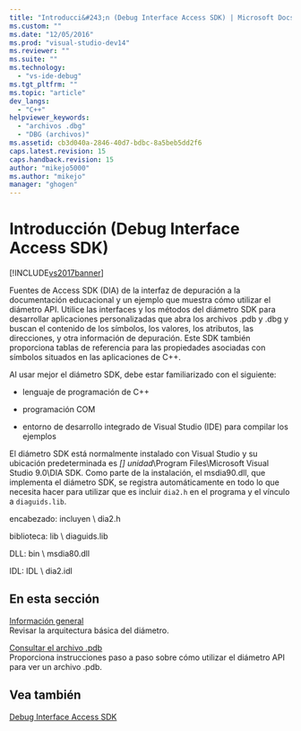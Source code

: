 ```yaml
---
title: "Introducci&#243;n (Debug Interface Access SDK) | Microsoft Docs"
ms.custom: ""
ms.date: "12/05/2016"
ms.prod: "visual-studio-dev14"
ms.reviewer: ""
ms.suite: ""
ms.technology: 
  - "vs-ide-debug"
ms.tgt_pltfrm: ""
ms.topic: "article"
dev_langs: 
  - "C++"
helpviewer_keywords: 
  - "archivos .dbg"
  - "DBG (archivos)"
ms.assetid: cb3d040a-2846-40d7-bdbc-8a5beb5dd2f6
caps.latest.revision: 15
caps.handback.revision: 15
author: "mikejo5000"
ms.author: "mikejo"
manager: "ghogen"
---
```

# Introducci&#243;n (Debug Interface Access SDK)
[!INCLUDE[vs2017banner](../../code-quality/includes/vs2017banner.md)]

Fuentes de Access SDK \(DIA\) de la interfaz de depuración a la documentación educacional y un ejemplo que muestra cómo utilizar el diámetro API.  Utilice las interfaces y los métodos del diámetro SDK para desarrollar aplicaciones personalizadas que abra los archivos .pdb y .dbg y buscan el contenido de los símbolos, los valores, los atributos, las direcciones, y otra información de depuración.  Este SDK también proporciona tablas de referencia para las propiedades asociadas con símbolos situados en las aplicaciones de C\+\+.  
  
 Al usar mejor el diámetro SDK, debe estar familiarizado con el siguiente:  
  
-   lenguaje de programación de C\+\+  
  
-   programación COM  
  
-   entorno de desarrollo integrado de Visual Studio \(IDE\) para compilar los ejemplos  
  
 El diámetro SDK está normalmente instalado con Visual Studio y su ubicación predeterminada es *\[\] unidad*\\Program Files\\Microsoft Visual Studio 9.0\\DIA SDK.  Como parte de la instalación, el msdia90.dll, que implementa el diámetro SDK, se registra automáticamente en todo lo que necesita hacer para utilizar que es incluir `dia2.h` en el programa y el vínculo a `diaguids.lib`.  
  
 encabezado: incluyen \\ dia2.h  
  
 biblioteca: lib \\ diaguids.lib  
  
 DLL: bin \\ msdia80.dll  
  
 IDL: IDL \\ dia2.idl  
  
## En esta sección  
 [Información general](../../debugger/debug-interface-access/overview-debug-interface-access-sdk.md)  
 Revisar la arquitectura básica del diámetro.  
  
 [Consultar el archivo .pdb](../../debugger/debug-interface-access/querying-the-dot-pdb-file.md)  
 Proporciona instrucciones paso a paso sobre cómo utilizar el diámetro API para ver un archivo .pdb.  
  
## Vea también  
 [Debug Interface Access SDK](../../debugger/debug-interface-access/debug-interface-access-sdk.md)